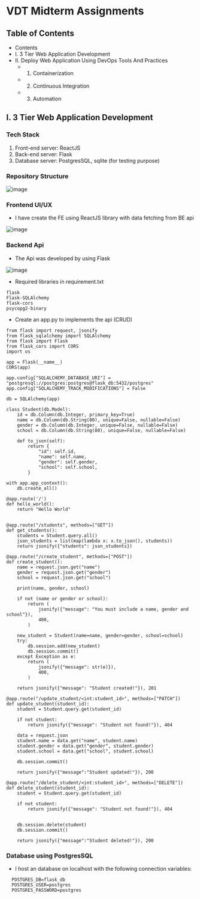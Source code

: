 # VDT Midterm Assignments
## Table of Contents

- Contents
- I. 3 Tier Web Application Development
- II. Deploy Web Application Using DevOps Tools And Practices
  -  1. Containerization
  -  2. Continuous Integration
  -  3. Automation
  
## I. 3 Tier Web Application Development
### Tech Stack
1. Front-end server: ReactJS
2. Back-end server:  Flask
3. Database server: PostgresSQL, sqlite (for testing purpose)
### Repository Structure
![image](https://github.com/BaoICTHustK67/HoangBaBao/assets/123657319/cfa2af60-8243-47bd-9320-8d91d0e896fe)

### Frontend UI/UX 
- I have create the FE using ReactJS library with data fetching from BE api
  
![image](https://github.com/BaoICTHustK67/HoangBaBao/assets/123657319/77ed641d-5850-4ec0-9b44-e5245287ca58)
### Backend Api
- The Api was developed by using Flask
  
![image](https://github.com/BaoICTHustK67/HoangBaBao/assets/123657319/f77769c1-23e6-4c3e-824b-aa4ed64f66dc)
- Required libraries in requirement.txt
```
flask
Flask-SQLAlchemy
flask-cors
psycopg2-binary
```
- Create an app.py to implements the api (CRUD)
```
from flask import request, jsonify
from flask_sqlalchemy import SQLAlchemy
from flask import Flask
from flask_cors import CORS
import os

app = Flask(__name__)
CORS(app)

app.config["SQLALCHEMY_DATABASE_URI"] = "postgresql://postgres:postgres@flask_db:5432/postgres"
app.config["SQLALCHEMY_TRACK_MODIFICATIONS"] = False

db = SQLAlchemy(app)

class Student(db.Model):
    id = db.Column(db.Integer, primary_key=True)
    name = db.Column(db.String(80), unique=False, nullable=False)
    gender = db.Column(db.Integer, unique=False, nullable=False)
    school = db.Column(db.String(80), unique=False, nullable=False)

    def to_json(self):
        return {
            "id": self.id,
            "name": self.name,
            "gender": self.gender,
            "school": self.school,
        }
    
with app.app_context():    
    db.create_all()

@app.route('/')
def hello_world():
    return "Hello World"


@app.route("/students", methods=["GET"])
def get_students():
    students = Student.query.all()
    json_students = list(map(lambda x: x.to_json(), students))
    return jsonify({"students": json_students})

@app.route("/create_student", methods=["POST"])
def create_student():
    name = request.json.get("name")
    gender = request.json.get("gender")
    school = request.json.get("school")

    print(name, gender, school)

    if not (name or gender or school):
        return (
            jsonify({"message": "You must include a name, gender and school"}),
            400,
        )
    
    new_student = Student(name=name, gender=gender, school=school)
    try:
        db.session.add(new_student)
        db.session.commit()
    except Exception as e:
        return (
            jsonify({"message": str(e)}),
            400,
        )
    
    return jsonify({"message": "Student created!"}), 201

@app.route("/update_student/<int:student_id>", methods=["PATCH"])
def update_student(student_id):
    student = Student.query.get(student_id)

    if not student:
        return jsonify({"message": "Student not found!"}), 404
    
    data = request.json
    student.name = data.get("name", student.name)
    student.gender = data.get("gender", student.gender)
    student.school = data.get("school", student.school)

    db.session.commit()

    return jsonify({"message":"Student updated!"}), 200

@app.route("/delete_student/<int:student_id>", methods=["DELETE"])
def delete_student(student_id):
    student = Student.query.get(student_id)

    if not student:
        return jsonify({"message": "Student not found!"}), 404
    

    db.session.delete(student)
    db.session.commit()

    return jsonify({"message":"Student deleted!"}), 200
```
### Database using PostgresSQL
- I host an database on localhost with the following connection variables:
```
  POSTGRES_DB=flask_db
  POSTGRES_USER=postgres
  POSTGRES_PASSWORD=postgres
```

